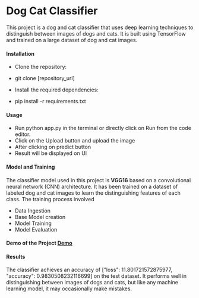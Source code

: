 # Dog Cat Classifier
This project is a dog and cat classifier that uses deep learning techniques to distinguish between images of dogs and cats. It is built using TensorFlow and trained on a large dataset of dog and cat images.

#### Installation
- Clone the repository:
- git clone [repository_url]
  
- Install the required dependencies:

- pip install -r requirements.txt
  
#### Usage
- Run python app.py in the terminal or directly click on Run from the code editor.
- Click on the Upload button and upload the image
- After clicking on predict button 
- Result will be displayed on UI

  
#### Model and Training
The classifier model used in this project is **VGG16** based on a convolutional neural network (CNN) architecture. It has been trained on a dataset of labeled dog and cat images to learn the distinguishing features of each class. The training process involved
- Data Ingestion
- Base Model creation
- Model Training
- Model Evaluation

#### Demo of the Project [Demo](https://drive.google.com/file/d/1qkr_5Wf8mdEYciopYshbIjGWP2l75zxg/view?usp=sharing)

#### Results
The classifier achieves an accuracy of ["loss": 11.801721572875977, 
"accuracy": 0.9830508232116699] on the test dataset. It performs well in distinguishing between images of dogs and cats, but like any machine learning model, it may occasionally make mistakes.
